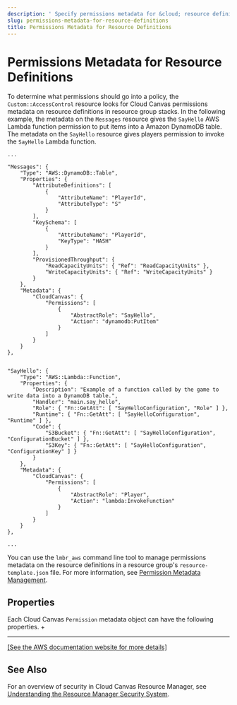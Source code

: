 ```yaml
---
description: ' Specify permissions metadata for &cloud; resource definitions in &ALYlong;. '
slug: permissions-metadata-for-resource-definitions
title: Permissions Metadata for Resource Definitions
---
```

# Permissions Metadata for Resource Definitions<a name="permissions-metadata-for-resource-definitions"></a>

To determine what permissions should go into a policy, the `Custom::AccessControl` resource looks for Cloud Canvas permissions metadata on resource definitions in resource group stacks\. In the following example, the metadata on the `Messages` resource gives the `SayHello` AWS Lambda function permission to put items into a Amazon DynamoDB table\. The metadata on the `SayHello` resource gives players permission to invoke the `SayHello` Lambda function\.

```
...
  
"Messages": {
    "Type": "AWS::DynamoDB::Table",
    "Properties": {
        "AttributeDefinitions": [
            {
                "AttributeName": "PlayerId",
                "AttributeType": "S"
            }
        ],
        "KeySchema": [
            {
                "AttributeName": "PlayerId",
                "KeyType": "HASH"
            }
        ],
        "ProvisionedThroughput": {
            "ReadCapacityUnits": { "Ref": "ReadCapacityUnits" },
            "WriteCapacityUnits": { "Ref": "WriteCapacityUnits" }
        }
    },
    "Metadata": {
        "CloudCanvas": {
            "Permissions": [
                {
                    "AbstractRole": "SayHello",
                    "Action": "dynamodb:PutItem"
                }
            ]
        }
    }
},
 
 
"SayHello": {
    "Type": "AWS::Lambda::Function",
    "Properties": {
        "Description": "Example of a function called by the game to write data into a DynamoDB table.",
        "Handler": "main.say_hello",
        "Role": { "Fn::GetAtt": [ "SayHelloConfiguration", "Role" ] },
        "Runtime": { "Fn::GetAtt": [ "SayHelloConfiguration", "Runtime" ] },
        "Code": {
            "S3Bucket": { "Fn::GetAtt": [ "SayHelloConfiguration", "ConfigurationBucket" ] },
            "S3Key": { "Fn::GetAtt": [ "SayHelloConfiguration", "ConfigurationKey" ] }
        }
    },
    "Metadata": {
        "CloudCanvas": {
            "Permissions": [
                {
                    "AbstractRole": "Player",
                    "Action": "lambda:InvokeFunction"
                }                       
            ]
        }
    }
},
  
...
```

You can use the `lmbr_aws` command line tool to manage permissions metadata on the resource definitions in a resource group's `resource-template.json` file\. For more information, see [Permission Metadata Management](cloud-canvas-rm-security-lmbr-aws.md#cloud-canvas-rm-security-lmbr-aws-permission-metadata-management)\.

## Properties<a name="cloud-canvas-resource-definitions-permissions-metadata-properties"></a>

Each Cloud Canvas `Permission` metadata object can have the following properties\.
+   
****    
[\[See the AWS documentation website for more details\]](http://docs.aws.amazon.com/lumberyard/latest/userguide/permissions-metadata-for-resource-definitions.html)

## See Also<a name="cloud-canvas-resource-definitions-permissions-metadata-see-also"></a>

For an overview of security in Cloud Canvas Resource Manager, see [Understanding the Resource Manager Security System](/docs/userguide/gems/cloud-canvas/rm-security.md)\.
